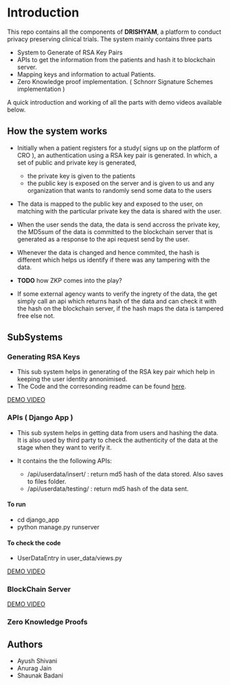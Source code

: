 # Introduction

This repo contains all the components of **DRISHYAM**, a platform to conduct privacy preserving clinical trials. The system 
mainly contains three parts 

* System to Generate of RSA Key Pairs
* APIs to get the information from the patients and hash it to blockchain server.
* Mapping keys and information to actual Patients.
* Zero Knowledge proof implementation. ( Schnorr Signature Schemes implementation )

A quick introduction and working of all the parts with demo videos available below.

## How the system works

- Initially when a patient registers for a study( signs up on the platform of CRO ), an authentication using a RSA key pair is generated. In which, a set of public and private key is generated, 
    - the private key is given to the patients 
    - the public key is exposed on the server and is given to us and any organization that wants to randomly send some data to the users

- The data is mapped to the public key and exposed to the user, on matching with the particular private key the data is shared with the user.

- When the user sends the data, the data is send accross the private key, the MD5sum of the data is committed to the blockchain server that is generated as a response to the api request send by the user.

- Whenever the data is changed and hence commited, the hash is different which helps us identify if there was any tampering with the data.

- **TODO** how ZKP comes into the play?

- If some external agency wants to verify the ingrety of the data, the get simply call an api which returns hash of the data and can check it with the hash on the blockchain server, if the hash maps the data is tampered free else not.


## SubSystems

### Generating RSA Keys 

- This sub system helps in generating of the RSA key pair which help in keeping the user identity annonimised.
- The Code and the corresonding readme can be found [here](https://github.com/ayushshivani/MD5_Generation/tree/main/rsa_key_pair_generation).

[DEMO VIDEO](https://www.youtube.com/watch?v=g8GoDeEph7U&list=PLibW_SCiVev2NjuWV8NMWwCrR3oeFGwLB&index=1)

### APIs ( Django App ) 

- This sub system helps in getting data from users and hashing the data. It is also used by third party to check the authenticity of the data at the stage when they want to verify it.

- It contains the the following APIs:
    
    - /api/userdata/insert/ : return md5 hash of the data stored. Also saves to files folder.
    - /api/userdata/testing/ : return md5 hash of the data sent. 

#### To run

- cd django_app
- python manage.py runserver

#### To check the code 

- UserDataEntry in user_data/views.py

[DEMO VIDEO](https://www.youtube.com/watch?v=-lCoHOrTOns&list=PLibW_SCiVev2NjuWV8NMWwCrR3oeFGwLB&index=2)


### BlockChain Server

[DEMO VIDEO](https://www.youtube.com/watch?v=-lCoHOrTOns&list=PLibW_SCiVev2NjuWV8NMWwCrR3oeFGwLB&index=2)

### Zero Knowledge Proofs


## Authors

- Ayush Shivani
- Anurag Jain
- Shaunak Badani